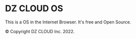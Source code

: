 # DZ CLOUD OS
This is a OS in the Internet Browser. It's free and Open Source.

© Copyright DZ CLOUD Inc. 2022.
